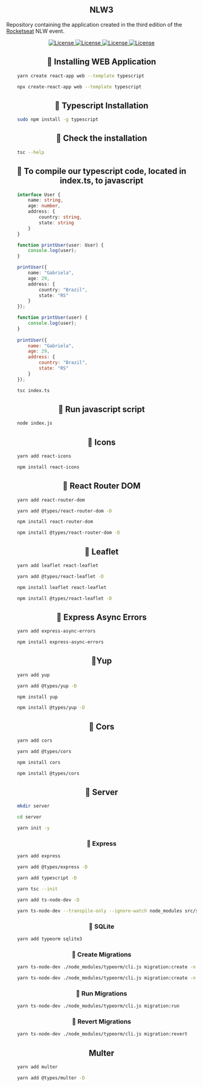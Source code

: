 <h2 align="center">NLW3</h1>

Repository containing the application created in the third edition of the <a href="https://rocketseat.com.br">Rocketseat</a> NLW event.

<p align="center">
    <a href="https://opensource.org/licenses/MIT">
        <img alt="License" src="https://img.shields.io/badge/License-MIT-yellow.svg">
    </a>
    <a href="#">
        <img alt="License" src="https://img.shields.io/github/languages/count/MagicalStrangeQuark/NLW3">
    </a>
    <a href="#">
        <img alt="License" src="https://img.shields.io/github/last-commit/MagicalStrangeQuark/NLW3">
    </a>
    <a href="#">
        <img alt="License" src="https://img.shields.io/github/followers/MagicalStrangeQuark?style=social">
    </a>
</p>

<h2 align="center">🔏 Installing WEB Application</h2>

```bash
    yarn create react-app web --template typescript
```

```bash
    npx create-react-app web --template typescript
```

<h2 align="center">🔏 Typescript Installation</h2>

```bash
    sudo npm install -g typescript
```

<h2 align="center">🔏 Check the installation</h2>

```bash
    tsc --help
```

<h2 align="center">🔏 To compile our typescript code, located in index.ts, to javascript</h2>

```typescript
    interface User {
        name: string,
        age: number,
        address: {
            country: string,
            state: string
        }
    }

    function printUser(user: User) {
        console.log(user);
    }

    printUser({
        name: "Gabriela",
        age: 29,
        address: {
            country: "Brazil",
            state: "RS"
        }
    });
```

```javascript
    function printUser(user) {
        console.log(user);
    }
    
    printUser({
        name: "Gabriela",
        age: 29,
        address: {
            country: "Brazil",
            state: "RS"
        }
    });
```

```bash
    tsc index.ts
```

<h2 align="center">🔏 Run javascript script</h2>

```bash
    node index.js
```

<h2 align="center">🔏 Icons</h2>

```bash
    yarn add react-icons
```

```bash
    npm install react-icons
```

<h2 align="center">🔏 React Router DOM</h2>

```bash
    yarn add react-router-dom

    yarn add @types/react-router-dom -D
```

```bash
    npm install react-router-dom

    npm install @types/react-router-dom -D
```

<h2 align="center">🔏 Leaflet</h2>

```bash
    yarn add leaflet react-leaflet

    yarn add @types/react-leaflet -D
```

```bash
    npm install leaflet react-leaflet

    npm install @types/react-leaflet -D
```

<h2 align="center">🔏 Express Async Errors</h2>

```bash
    yarn add express-async-errors
```

```bash
    npm install express-async-errors
```

<h2 align="center">🔏Yup</h2>

```bash
    yarn add yup

    yarn add @types/yup -D
```

```bash
    npm install yup

    npm install @types/yup -D
```

<h2 align="center">🔏 Cors</h2>

```bash
    yarn add cors

    yarn add @types/cors
```

```bash
    npm install cors

    npm install @types/cors
```

<h2 align="center">🔏 Server</h2>

```bash
    mkdir server

    cd server

    yarn init -y
```

<h3 align="center">🔏 Express</h3>

```bash
    yarn add express

    yarn add @types/express -D
```

```bash
    yarn add typescript -D

    yarn tsc --init

    yarn add ts-node-dev -D
```

```bash
    yarn ts-node-dev --transpile-only --ignore-watch node_modules src/server.ts
```

<h3 align="center">🔏 SQLite</h3>

```bash
    yarn add typeorm sqlite3
```

<h3 align="center">🔏 Create Migrations</h3>

```bash
    yarn ts-node-dev ./node_modules/typeorm/cli.js migration:create -n create_orphanages_table

    yarn ts-node-dev ./node_modules/typeorm/cli.js migration:create -n create_images_table
```

<h3 align="center">🔏 Run Migrations</h3>

```bash
    yarn ts-node-dev ./node_modules/typeorm/cli.js migration:run
```

<h3 align="center">🔏 Revert Migrations</h3>

```bash
    yarn ts-node-dev ./node_modules/typeorm/cli.js migration:revert
```

<h2 align="center">Multer</h2>

```bash
    yarn add multer

    yarn add @types/multer -D
```